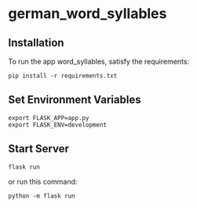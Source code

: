 # german_word_syllables

## Installation
To run the app word_syllables, satisfy the requirements:
```shell
pip install -r requirements.txt
```

## Set Environment Variables
```shell
export FLASK_APP=app.py
export FLASK_ENV=development
```

## Start Server
```shell
flask run
```
or run this command:
```shell
python -m flask run
```
